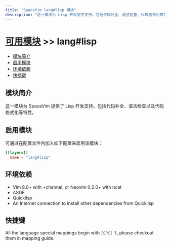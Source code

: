 ```yaml
---
title: "SpaceVim lang#lisp 模块"
description: "这一模块为 Lisp 开发提供支持，包括代码补全、语法检查、代码格式化等特性。"
---
```


# [可用模块](../../) >> lang#lisp

<!-- vim-markdown-toc GFM -->

- [模块简介](#模块简介)
- [启用模块](#启用模块)
- [环境依赖](#环境依赖)
- [快捷键](#快捷键)

<!-- vim-markdown-toc -->

## 模块简介

这一模块为 SpaceVim 提供了 Lisp 开发支持，包括代码补全、语法检查以及代码格式化等特性。

## 启用模块

可通过在配置文件内加入如下配置来启用该模块：

```toml
[[layers]]
  name = "lang#lisp"
```

## 环境依赖

- Vim 8.0+ with +channel, or Neovim 0.2.0+ with ncat
- ASDF
- Quicklisp
- An Internet connection to install other dependencies from Quicklisp

## 快捷键

All the language special mappings begin with `[SPC] l`, please checkout them in mapping guide.
